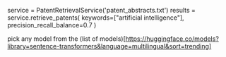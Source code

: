 service = PatentRetrievalService('patent_abstracts.txt')
results = service.retrieve_patents(
    keywords=["artificial intelligence"],
    precision_recall_balance=0.7
)

pick any model from the (list of models)[https://huggingface.co/models?library=sentence-transformers&language=multilingual&sort=trending]